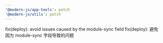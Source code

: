 ```yaml
---
'@modern-js/app-tools': patch
'@modern-js/utils': patch
---
```


fix(deploy): avoid issues caused by the module-sync field
fix(deploy): 避免因为 module-sync 字段导致的问题
